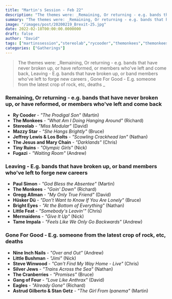 ```yaml
---
title: "Martin's Session - Feb 22"
description: "The themes were: _Remaining, Or returning - e.g. bands that have never broken up, or have reformed, or members who've left and come back, Leaving - E.g. bands that have broken up, or band members who've left to forge new careers , Gone For Good - E.g. someone from the latest crop of rock, etc, deaths _"
summary: "The themes were: _Remaining, Or returning - e.g. bands that have never broken up, or have reformed, or members who've left and come back, Leaving - E.g. bands that have broken up, or band members who've left to forge new careers , Gone For Good - E.g. someone from the latest crop of rock, etc, deaths _"
image: "/images/post/20200219_Brexit-25.jpg"
date: 2022-02-18T00:00:00.0000000
draft: false
author: "David"
tags: ["martinssession","stereolab","rycooder","themonkees","themonkees","tameimpala","paulsimon","mazzystar","greggallman","tinyruins","brighteyes","littlefeat","eagles","gangoffour","nineinchnails","thejesusandmarychain","fugazi","thecranberries","jeffreylewisandlosbolts","hüskerdü","mermaidens","silverjews","stevewinwood","littlebushman","astrudgilbertoandstangetz"]
categories: ["Gatherings"]
---
```

> The themes were: _Remaining, Or returning - e.g. bands that have never broken up, or have reformed, or members who've left and come back, Leaving - E.g. bands that have broken up, or band members who've left to forge new careers , Gone For Good - E.g. someone from the latest crop of rock, etc, deaths _
### Remaining, Or returning - e.g. bands that have never broken up, or have reformed, or members who've left and come back
- **Ry Cooder** - _"The Prodigal Son"_ (Martin)
- **The Monkees** - _"What Am I Doing Hanging Around"_ (Richard)
- **Stereolab** - _"Miss Modular"_ (David)
- **Mazzy Star** - _"She Hangs Brightly"_ (Bruce)
- **Jeffrey Lewis & Los Bolts** - _"Scowling Crackhead Ian"_ (Nathan)
- **The Jesus and Mary Chain** - _"Darklands"_ (Chris)
- **Tiny Ruins** - _"Olympic Girls"_ (Nick)
- **Fugazi** - _"Waiting Room"_ (Andrew)
### Leaving - E.g. bands that have broken up, or band members who've left to forge new careers 
- **Paul Simon** - _"God Bless the Absentee"_ (Martin)
- **The Monkees** - _"Goin' Down"_ (Richard)
- **Gregg Allman** - _"My Only True Friend"_ (David)
- **Hüsker Dü** - _"Don't Want to Know If You Are Lonely"_ (Bruce)
- **Bright Eyes** - _"At the Bottom of Everything"_ (Nathan)
- **Little Feat** - _"Somebody's Leavin'"_ (Chris)
- **Mermaidens** - _"Give It Up"_ (Nick)
- **Tame Impala** - _"Feels Like We Only Go Backwards"_ (Andrew)
### Gone For Good - E.g. someone from the latest crop of rock, etc, deaths 
- **Nine Inch Nails** - _"Over and Out"_ (Andrew)
- **Little Bushman** - _"Jimi"_ (Nick)
- **Steve Winwood** - _"Can't Find My Way Home - Live"_ (Chris)
- **Silver Jews** - _"Trains Across the Sea"_ (Nathan)
- **The Cranberries** - _"Promises"_ (Bruce)
- **Gang of Four** - _"Love Like Anthrax"_ (David)
- **Eagles** - _"Already Gone"_ (Richard)
- **Astrud Gilberto & Stan Getz** - _"The Girl From Ipanema"_ (Martin)
